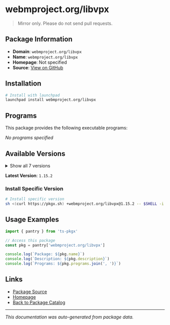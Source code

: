 # webmproject.org/libvpx

> Mirror only. Please do not send pull requests.

## Package Information

- **Domain**: `webmproject.org/libvpx`
- **Name**: `webmproject.org/libvpx`
- **Homepage**: Not specified
- **Source**: [View on GitHub](https://github.com/pkgxdev/pantry/tree/main/projects/webmproject.org/libvpx/package.yml)

## Installation

```bash
# Install with launchpad
launchpad install webmproject.org/libvpx
```

## Programs

This package provides the following executable programs:

*No programs specified*

## Available Versions

<details>
<summary>Show all 7 versions</summary>

- `1.15.2`, `1.15.1`, `1.15.0`, `1.14.1`, `1.14.0`
- `1.13.1`, `1.13.0`

</details>

**Latest Version**: `1.15.2`

### Install Specific Version

```bash
# Install specific version
sh <(curl https://pkgx.sh) +webmproject.org/libvpx@1.15.2 -- $SHELL -i
```

## Usage Examples

```typescript
import { pantry } from 'ts-pkgx'

// Access this package
const pkg = pantry['webmproject.org/libvpx']

console.log(`Package: ${pkg.name}`)
console.log(`Description: ${pkg.description}`)
console.log(`Programs: ${pkg.programs.join(', ')}`)
```

## Links

- [Package Source](https://github.com/pkgxdev/pantry/tree/main/projects/webmproject.org/libvpx/package.yml)
- [Homepage](#)
- [Back to Package Catalog](../../../package-catalog.md)

---

*This documentation was auto-generated from package data.*
